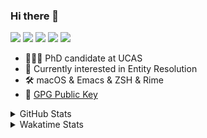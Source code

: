 ### Hi there 👋

[![](https://img.shields.io/badge/-Email-325180?logo=maildotru&logoColor=white&style=flat-square)](mailto:hi@wang.tianshu.me)
[![](https://img.shields.io/badge/-GitHub-black?logo=GitHub&style=flat-square)](https://github.com/tshu-w)
[![](https://img.shields.io/badge/-Telegram-26a5e4?labelColor=fafafa&logo=telegram&style=flat-square)](https://t.me/tshu_w) 
[![](https://img.shields.io/badge/-Twitter-1da1f2?logo=Twitter&logoColor=white&style=flat-square)](https://twitter.com/tshu_w)
[![](https://komarev.com/ghpvc/?username=tshu-w&color=blueviolet&style=flat-square)]()



- 🧑🏻‍🎓 PhD candidate at UCAS
- 🔭 Currently interested in Entity Resolution
- 🛠 macOS & Emacs & ZSH & Rime
- 🔑 [GPG Public Key](https://github.com/tshu-w/dotfiles/blob/main/config/gnupg/public.asc)

<details>

<summary>GitHub Stats</summary>

![Tianshu's GitHub stats](https://github-readme-stats.vercel.app/api?username=tshu-w&show_icons=true&theme=buefy&count_private=true)
  
</details>


<details>
  <summary>Wakatime Stats</summary>

  Currently, files accessed by tramp cannot be tracked by wakatime, see https://github.com/wakatime/wakatime-mode/issues/27
  <br>
  
<!--START_SECTION:waka-->
![Code Time](http://img.shields.io/badge/Code%20Time-6%2C386%20hrs%2056%20mins-blue)

**I'm a Night 🦉** 

```text
🌞 Morning                260 commits         ██░░░░░░░░░░░░░░░░░░░░░░░   09.84 % 
🌆 Daytime                946 commits         █████████░░░░░░░░░░░░░░░░   35.81 % 
🌃 Evening                1153 commits        ███████████░░░░░░░░░░░░░░   43.64 % 
🌙 Night                  283 commits         ███░░░░░░░░░░░░░░░░░░░░░░   10.71 % 
```
📅 **I'm Most Productive on Tuesday** 

```text
Monday                   446 commits         ████░░░░░░░░░░░░░░░░░░░░░   16.88 % 
Tuesday                  693 commits         ███████░░░░░░░░░░░░░░░░░░   26.23 % 
Wednesday                362 commits         ███░░░░░░░░░░░░░░░░░░░░░░   13.70 % 
Thursday                 176 commits         ██░░░░░░░░░░░░░░░░░░░░░░░   06.66 % 
Friday                   477 commits         █████░░░░░░░░░░░░░░░░░░░░   18.05 % 
Saturday                 329 commits         ███░░░░░░░░░░░░░░░░░░░░░░   12.45 % 
Sunday                   159 commits         ██░░░░░░░░░░░░░░░░░░░░░░░   06.02 % 
```


📊 **This Week I Spent My Time On** 

```text
💬 Programming Languages: 
sh                       12 hrs 24 mins      █████████████████████████   100.00 % 

🔥 Editors: 
Zsh                      12 hrs 24 mins      █████████████████████████   100.00 % 

🐱‍💻 Projects: 
Terminal                 8 hrs 55 mins       ██████████████████░░░░░░░   71.93 % 
Rime                     1 hr 7 mins         ██░░░░░░░░░░░░░░░░░░░░░░░   09.01 % 
lit-arkent               1 hr 3 mins         ██░░░░░░░░░░░░░░░░░░░░░░░   08.51 % 
rime-ice                 27 mins             █░░░░░░░░░░░░░░░░░░░░░░░░   03.70 % 
Homebrew                 18 mins             █░░░░░░░░░░░░░░░░░░░░░░░░   02.52 % 

💻 Operating System: 
Mac                      10 hrs 50 mins      ██████████████████████░░░   87.35 % 
Linux                    1 hr 34 mins        ███░░░░░░░░░░░░░░░░░░░░░░   12.65 % 
```

**I Mostly Code in Python** 

```text
Python                   19 repos            █████████░░░░░░░░░░░░░░░░   36.54 % 
Emacs Lisp               10 repos            █████░░░░░░░░░░░░░░░░░░░░   19.23 % 
Ruby                     3 repos             █░░░░░░░░░░░░░░░░░░░░░░░░   05.77 % 
Jupyter Notebook         2 repos             █░░░░░░░░░░░░░░░░░░░░░░░░   03.85 % 
Lua                      1 repo              ░░░░░░░░░░░░░░░░░░░░░░░░░   01.92 % 
```




 Last Updated on 14/04/2023 08:13:25 UTC
<!--END_SECTION:waka-->
</details>

